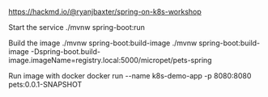 https://hackmd.io/@ryanjbaxter/spring-on-k8s-workshop

Start the service
./mvnw spring-boot:run

Build the image
./mvnw spring-boot:build-image
./mvnw spring-boot:build-image -Dspring-boot.build-image.imageName=registry.local:5000/micropet/pets-spring

Run image with docker
docker run --name k8s-demo-app -p 8080:8080  pets:0.0.1-SNAPSHOT

